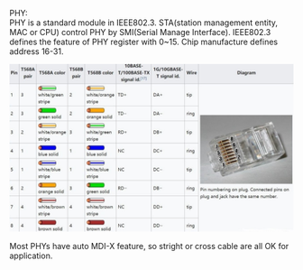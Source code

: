 
PHY:<br>
PHY is a standard module in IEEE802.3. STA(station management entity, MAC or CPU) control PHY by SMI(Serial Manage Interface). IEEE802.3 defines the feature of PHY register with 0~15. Chip manufacture defines address 16-31.

![GitHub Logo](/images/NetCable.jpg)

Most PHYs have auto MDI-X feature, so stright or cross cable are all OK for application.


